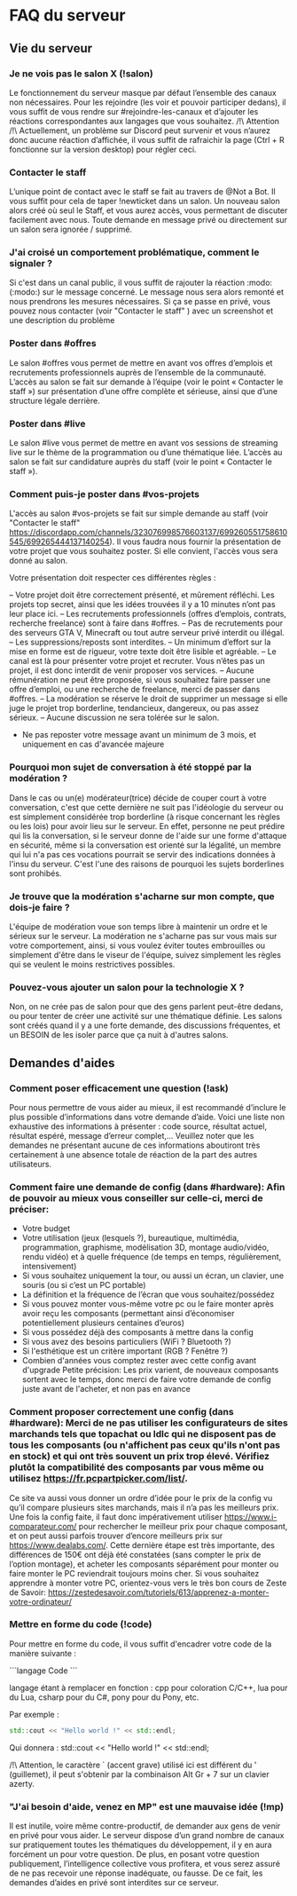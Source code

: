 # FAQ du serveur

## Vie du serveur

### Je ne vois pas le salon X (!salon)
Le fonctionnement du serveur masque par défaut l’ensemble des canaux non nécessaires. Pour les rejoindre (les voir et pouvoir participer dedans), il vous suffit de vous rendre sur #rejoindre-les-canaux et d’ajouter les réactions correspondantes aux langages que vous souhaitez.
 /!\ Attention /!\  Actuellement, un problème sur Discord peut survenir et vous n’aurez donc aucune réaction d’affichée, il vous suffit de rafraichir la page (Ctrl + R fonctionne sur la version desktop) pour régler ceci.

### Contacter le staff
L’unique point de contact avec le staff se fait au travers de @Not a Bot. Il vous suffit pour cela de taper !newticket dans un salon. Un nouveau salon alors créé où seul le Staff, et vous aurez accès, vous permettant de discuter facilement avec nous.
Toute demande en message privé ou directement sur un salon sera ignorée / supprimé.

### J'ai croisé un comportement problématique, comment le signaler ?
Si c'est dans un canal public, il vous suffit de rajouter la réaction :modo:  (:modo:) sur le message concerné. Le message nous sera alors remonté et nous prendrons les mesures nécessaires.
Si ça se passe en privé, vous pouvez nous contacter (voir "Contacter le staff" ) avec un screenshot et une description du problème

### Poster dans #offres
Le salon #offres vous permet de mettre en avant vos offres d’emplois et recrutements professionnels auprès de l’ensemble de la communauté.
L’accès au salon se fait sur demande à l’équipe (voir le point « Contacter le staff ») sur présentation d’une offre complète et sérieuse, ainsi que d’une structure légale derrière.

### Poster dans #live
Le salon #live vous permet de mettre en avant vos sessions de streaming live sur le thème de la programmation ou d’une thématique liée.
L’accès au salon se fait sur candidature auprès du staff (voir le point « Contacter le staff »).

### Comment puis-je poster dans #vos-projets
L'accès au salon #vos-projets se fait sur simple demande au staff (voir "Contacter le staff" https://discordapp.com/channels/323076998576603137/699260551758610545/699265444137140254). Il vous faudra nous fournir la présentation de votre projet que vous souhaitez poster. Si elle convient, l'accès vous sera donné au salon.

Votre présentation doit respecter ces différentes règles : 

– Votre projet doit être correctement présenté, et mûrement réfléchi. Les projets top secret, ainsi que les idées trouvées il y a 10 minutes n’ont pas leur place ici.
– Les recrutements professionnels (offres d’emplois, contrats, recherche freelance) sont à faire dans #offres.
– Pas de recrutements pour des serveurs GTA V, Minecraft ou tout autre serveur privé interdit ou illégal.
– Les suppressions/reposts sont interdites.
– Un minimum d’effort sur la mise en forme est de rigueur, votre texte doit être lisible et agréable.
– Le canal est là pour présenter votre projet et recruter. Vous n’êtes pas un projet, il est donc interdit de venir proposer vos services.
– Aucune rémunération ne peut être proposée, si vous souhaitez faire passer une offre d’emploi, ou une recherche de freelance, merci de passer dans #offres.
– La modération se réserve le droit de supprimer un message si elle juge le projet trop borderline, tendancieux, dangereux, ou pas assez sérieux.
– Aucune discussion ne sera tolérée sur le salon.
- Ne pas reposter votre message avant un minimum de 3 mois, et uniquement en cas d'avancée majeure

### Pourquoi mon sujet de conversation à été stoppé par la modération ?
Dans le cas ou un(e) modérateur(trice) décide de couper court à votre conversation, c'est que cette dernière ne suit pas l'idéologie du serveur ou est
simplement considérée trop borderline (à risque concernant les règles ou les lois) pour avoir lieu sur le serveur. En effet, personne ne peut prédire
qui lis la conversation, si le serveur donne de l'aide sur une forme d'attaque en sécurité, même si la conversation est orienté sur la légalité, un
membre qui lui n'a pas ces vocations pourrait se servir des indications données à l'insu du serveur. C'est l'une des raisons de pourquoi les sujets
borderlines sont prohibés.

### Je trouve que la modération s'acharne sur mon compte, que dois-je faire ?
L'équipe de modération voue son temps libre à maintenir un ordre et le sérieux sur le serveur. La modération ne s'acharne pas sur vous mais sur votre comportement,
ainsi, si vous voulez éviter toutes embrouilles ou simplement d'être dans le viseur de l'équipe, suivez simplement les règles qui se veulent le moins
restrictives possibles.

### Pouvez-vous ajouter un salon pour la technologie X ?
Non, on ne crée pas de salon pour que des gens parlent peut-être dedans, ou pour tenter de créer une activité sur une thématique définie. Les salons sont créés quand il y a une forte demande, des discussions fréquentes, et un BESOIN de les isoler parce que ça nuit à d'autres salons.

## Demandes d'aides

### Comment poser efficacement une question (!ask)
Pour nous permettre de vous aider au mieux, il est recommandé d’inclure le plus possible d’informations dans votre demande d’aide.
Voici une liste non exhaustive des informations à présenter : code source, résultat actuel, résultat espéré, message d’erreur complet,…
Veuillez noter que les demandes ne présentant aucune de ces informations aboutiront très certainement à une absence totale de réaction de la part des autres utilisateurs.

### Comment faire une demande de config (dans #hardware): Afin de pouvoir au mieux vous conseiller sur celle-ci, merci de préciser:
- Votre budget
- Votre utilisation (jeux (lesquels ?), bureautique, multimédia, programmation, graphisme, modélisation 3D, montage audio/vidéo, rendu vidéo) et à quelle fréquence (de temps en temps, régulièrement, intensivement)
- Si vous souhaitez uniquement la tour, ou aussi un écran, un clavier, une souris (ou si c’est un PC portable)
- La définition et la fréquence de l’écran que vous souhaitez/possédez
- Si vous pouvez monter vous-même votre pc ou le faire monter après avoir reçu les composants (permettant ainsi d’économiser potentiellement plusieurs centaines d’euros)
- Si vous possédez déjà des composants à mettre dans la config
- Si vous avez des besoins particuliers (WiFi ? Bluetooth ?)
- Si l'esthétique est un critère important (RGB ? Fenêtre ?)
- Combien d'années vous comptez rester avec cette config avant d'upgrade
Petite précision: Les prix varient, de nouveaux composants sortent avec le temps, donc merci de faire votre demande de config juste avant de l'acheter, et non pas en avance

### Comment proposer correctement une config (dans #hardware): Merci de ne pas utiliser les configurateurs de sites marchands tels que topachat ou ldlc qui ne disposent pas de tous les composants (ou n'affichent pas ceux qu'ils n'ont pas en stock) et qui ont très souvent un prix trop élevé. Vérifiez plutôt la compatibilité des composants par vous même ou utilisez https://fr.pcpartpicker.com/list/.
Ce site va aussi vous donner un ordre d’idée pour le prix de la config vu qu’il compare plusieurs sites marchands, mais il n’a pas les meilleurs prix. Une fois la config faite, il faut donc impérativement utiliser https://www.i-comparateur.com/ pour rechercher le meilleur prix pour chaque composant, et on peut aussi parfois trouver d’encore meilleurs prix sur https://www.dealabs.com/.
Cette dernière étape est très importante, des différences de 150€ ont déjà été constatées (sans compter le prix de l’option montage), et acheter les composants séparément pour monter ou faire monter le PC reviendrait toujours moins cher. Si vous souhaitez apprendre à monter votre PC, orientez-vous vers le très bon cours de Zeste de Savoir: https://zestedesavoir.com/tutoriels/613/apprenez-a-monter-votre-ordinateur/

### Mettre en forme du code (!code)
Pour mettre en forme du code, il vous suffit d'encadrer votre code de la manière suivante : 

\`\`\`langage
Code 
\`\`\`

langage étant à remplacer en fonction : cpp pour coloration C/C++, lua pour du Lua, csharp pour du C#, pony pour du Pony, etc. 

Par exemple : 
```cpp
std::cout << "Hello world !" << std::endl;
```

Qui donnera :
std::cout << "Hello world !" << std::endl;

/!\ Attention, le caractère ` (accent grave) utilisé ici est différent du ' (guillemet), il peut s'obtenir par la combinaison Alt Gr + 7 sur un clavier azerty.

### "J'ai besoin d'aide, venez en MP" est une mauvaise idée (!mp)
Il est inutile, voire même contre-productif, de demander aux gens de venir en privé pour vous aider. Le serveur dispose d’un grand nombre de canaux sur pratiquement toutes les thématiques du développement, il y en aura forcément un pour votre question.
De plus, en posant votre question publiquement, l’intelligence collective vous profitera, et vous serez assuré de ne pas recevoir une réponse inadéquate, ou fausse. De ce fait, les demandes d’aides en privé sont interdites sur ce serveur.
